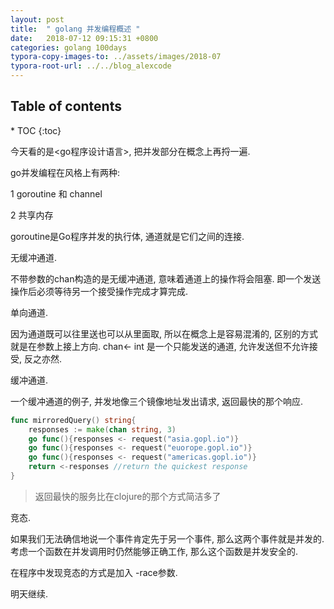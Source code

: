 ```yaml
---
layout: post
title:  " golang 并发编程概述 "
date:   2018-07-12 09:15:31 +0800
categories: golang 100days
typora-copy-images-to: ../assets/images/2018-07
typora-root-url: ../../blog_alexcode
---
```

<h2>Table of contents</h2>
* TOC
{:toc}


今天看的是<go程序设计语言>, 把并发部分在概念上再捋一遍. 



go并发编程在风格上有两种:

1 goroutine 和 channel

2 共享内存



goroutine是Go程序并发的执行体, 通道就是它们之间的连接.  



无缓冲通道. 

不带参数的chan构造的是无缓冲通道, 意味着通道上的操作将会阻塞.  即一个发送操作后必须等待另一个接受操作完成才算完成. 



单向通道. 

因为通道既可以往里送也可以从里面取, 所以在概念上是容易混淆的, 区别的方式就是在参数上接上方向. chan<- int 是一个只能发送的通道, 允许发送但不允许接受, 反之亦然. 



缓冲通道. 

一个缓冲通道的例子, 并发地像三个镜像地址发出请求, 返回最快的那个响应. 

```go
func mirroredQuery() string{
    responses := make(chan string, 3)
    go func(){responses <- request("asia.gopl.io")}
	go func(){responses <- request("euorope.gopl.io")}
    go func(){responses <- request("americas.gopl.io")}
    return <-responses //return the quickest response
}
```

> 返回最快的服务比在clojure的那个方式简洁多了



竞态.

如果我们无法确信地说一个事件肯定先于另一个事件, 那么这两个事件就是并发的.  考虑一个函数在并发调用时仍然能够正确工作, 那么这个函数是并发安全的. 



在程序中发现竞态的方式是加入 -race参数. 



明天继续. 
